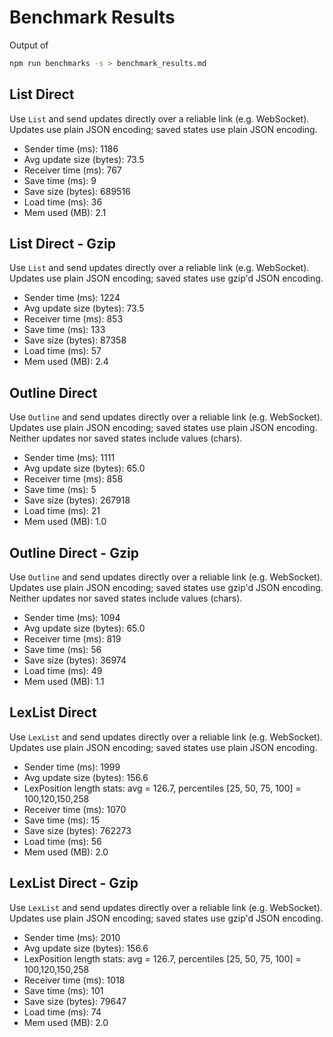 # Benchmark Results
Output of
```bash
npm run benchmarks -s > benchmark_results.md
```

## List Direct

Use `List` and send updates directly over a reliable link (e.g. WebSocket).
Updates use plain JSON encoding; saved states use plain JSON encoding.

- Sender time (ms): 1186
- Avg update size (bytes): 73.5
- Receiver time (ms): 767
- Save time (ms): 9
- Save size (bytes): 689516
- Load time (ms): 36
- Mem used (MB): 2.1

## List Direct - Gzip

Use `List` and send updates directly over a reliable link (e.g. WebSocket).
Updates use plain JSON encoding; saved states use gzip'd JSON encoding.

- Sender time (ms): 1224
- Avg update size (bytes): 73.5
- Receiver time (ms): 853
- Save time (ms): 133
- Save size (bytes): 87358
- Load time (ms): 57
- Mem used (MB): 2.4

## Outline Direct

Use `Outline` and send updates directly over a reliable link (e.g. WebSocket).
Updates use plain JSON encoding; saved states use plain JSON encoding.
Neither updates nor saved states include values (chars).

- Sender time (ms): 1111
- Avg update size (bytes): 65.0
- Receiver time (ms): 858
- Save time (ms): 5
- Save size (bytes): 267918
- Load time (ms): 21
- Mem used (MB): 1.0

## Outline Direct - Gzip

Use `Outline` and send updates directly over a reliable link (e.g. WebSocket).
Updates use plain JSON encoding; saved states use gzip'd JSON encoding.
Neither updates nor saved states include values (chars).

- Sender time (ms): 1094
- Avg update size (bytes): 65.0
- Receiver time (ms): 819
- Save time (ms): 56
- Save size (bytes): 36974
- Load time (ms): 49
- Mem used (MB): 1.1

## LexList Direct

Use `LexList` and send updates directly over a reliable link (e.g. WebSocket).
Updates use plain JSON encoding; saved states use plain JSON encoding.

- Sender time (ms): 1999
- Avg update size (bytes): 156.6
- LexPosition length stats: avg = 126.7, percentiles [25, 50, 75, 100] = 100,120,150,258
- Receiver time (ms): 1070
- Save time (ms): 15
- Save size (bytes): 762273
- Load time (ms): 56
- Mem used (MB): 2.0

## LexList Direct - Gzip

Use `LexList` and send updates directly over a reliable link (e.g. WebSocket).
Updates use plain JSON encoding; saved states use gzip'd JSON encoding.

- Sender time (ms): 2010
- Avg update size (bytes): 156.6
- LexPosition length stats: avg = 126.7, percentiles [25, 50, 75, 100] = 100,120,150,258
- Receiver time (ms): 1018
- Save time (ms): 101
- Save size (bytes): 79647
- Load time (ms): 74
- Mem used (MB): 2.0
